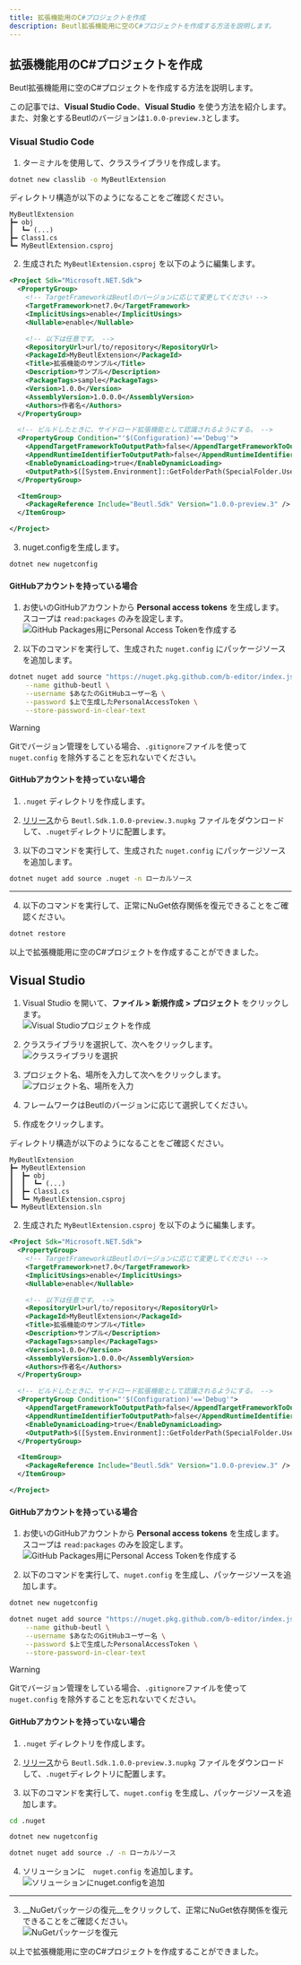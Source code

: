 ```yaml
---
title: 拡張機能用のC#プロジェクトを作成
description: Beutl拡張機能用に空のC#プロジェクトを作成する方法を説明します。
---
```


## 拡張機能用のC#プロジェクトを作成

Beutl拡張機能用に空のC#プロジェクトを作成する方法を説明します。

この記事では、__Visual Studio Code__、__Visual Studio__ を使う方法を紹介します。
また、対象とするBeutlのバージョンは`1.0.0-preview.3`とします。

### Visual Studio Code
1. ターミナルを使用して、クラスライブラリを作成します。  
```sh
dotnet new classlib -o MyBeutlExtension
```

ディレクトリ構造が以下のようになることをご確認ください。
```
MyBeutlExtension
┣━ obj
┃  ┗━ (...)
┣━ Class1.cs
┗━ MyBeutlExtension.csproj
```

2. 生成された `MyBeutlExtension.csproj` を以下のように編集します。
```xml
<Project Sdk="Microsoft.NET.Sdk">
  <PropertyGroup>
    <!-- TargetFrameworkはBeutlのバージョンに応じて変更してください -->
    <TargetFramework>net7.0</TargetFramework>
    <ImplicitUsings>enable</ImplicitUsings>
    <Nullable>enable</Nullable>

    <!-- 以下は任意です。 -->
    <RepositoryUrl>url/to/repository</RepositoryUrl>
    <PackageId>MyBeutlExtension</PackageId>
    <Title>拡張機能のサンプル</Title>
    <Description>サンプル</Description>
    <PackageTags>sample</PackageTags>
    <Version>1.0.0</Version>
    <AssemblyVersion>1.0.0.0</AssemblyVersion>
    <Authors>作者名</Authors>
  </PropertyGroup>

  <!-- ビルドしたときに、サイドロード拡張機能として認識されるようにする。 -->
  <PropertyGroup Condition="'$(Configuration)'=='Debug'">
    <AppendTargetFrameworkToOutputPath>false</AppendTargetFrameworkToOutputPath>
    <AppendRuntimeIdentifierToOutputPath>false</AppendRuntimeIdentifierToOutputPath>
    <EnableDynamicLoading>true</EnableDynamicLoading>
    <OutputPath>$([System.Environment]::GetFolderPath(SpecialFolder.UserProfile))\.beutl\sideloads\$(AssemblyName)</OutputPath>
  </PropertyGroup>

  <ItemGroup>
    <PackageReference Include="Beutl.Sdk" Version="1.0.0-preview.3" />
  </ItemGroup>

</Project>
```

3. nuget.configを生成します。
```sh
dotnet new nugetconfig
```

#### GitHubアカウントを持っている場合

1. お使いのGitHubアカウントから __Personal access tokens__ を生成します。  
   スコープは `read:packages` のみを設定します。  
![GitHub Packages用にPersonal Access Tokenを作成する](_images/2.create-csproj/create-personal-access-token.png)

2. 以下のコマンドを実行して、生成された `nuget.config` にパッケージソースを追加します。
```sh
dotnet nuget add source "https://nuget.pkg.github.com/b-editor/index.json" \
    --name github-beutl \
    --username $あなたのGitHubユーザー名 \
    --password $上で生成したPersonalAccessToken \
    --store-password-in-clear-text
```
> [!WARNING]
> Gitでバージョン管理をしている場合、`.gitignore`ファイルを使って `nuget.config` を除外することを忘れないでください。

#### GitHubアカウントを持っていない場合

1. `.nuget` ディレクトリを作成します。

2. [リリース](https://github.com/b-editor/beutl/releases)から `Beutl.Sdk.1.0.0-preview.3.nupkg` ファイルをダウンロードして、`.nuget`ディレクトリに配置します。

3. 以下のコマンドを実行して、生成された `nuget.config` にパッケージソースを追加します。
```sh
dotnet nuget add source .nuget -n ローカルソース
```

----
4. 以下のコマンドを実行して、正常にNuGet依存関係を復元できることをご確認ください。
```sh
dotnet restore
```

以上で拡張機能用に空のC#プロジェクトを作成することができました。

## Visual Studio
1. Visual Studio を開いて、__ファイル &gt; 新規作成 &gt; プロジェクト__ をクリックします。  
![Visual Studioプロジェクトを作成](_images/2.create-csproj/visual-studio/create-new-project.png)

2. クラスライブラリを選択して、次へをクリックします。  
![クラスライブラリを選択](_images/2.create-csproj/visual-studio/select-classlib.png)

3. プロジェクト名、場所を入力して次へをクリックします。
![プロジェクト名、場所を入力](_images/2.create-csproj/visual-studio/confirm-name-and-location.png)

4. フレームワークはBeutlのバージョンに応じて選択してください。

5. 作成をクリックします。

ディレクトリ構造が以下のようになることをご確認ください。
```
MyBeutlExtension
┣━ MyBeutlExtension
┃  ┣━ obj
┃  ┃  ┗━ (...)
┃  ┣━ Class1.cs
┃  ┗━ MyBeutlExtension.csproj
┗━ MyBeutlExtension.sln
```

2. 生成された `MyBeutlExtension.csproj` を以下のように編集します。
```xml
<Project Sdk="Microsoft.NET.Sdk">
  <PropertyGroup>
    <!-- TargetFrameworkはBeutlのバージョンに応じて変更してください -->
    <TargetFramework>net7.0</TargetFramework>
    <ImplicitUsings>enable</ImplicitUsings>
    <Nullable>enable</Nullable>

    <!-- 以下は任意です。 -->
    <RepositoryUrl>url/to/repository</RepositoryUrl>
    <PackageId>MyBeutlExtension</PackageId>
    <Title>拡張機能のサンプル</Title>
    <Description>サンプル</Description>
    <PackageTags>sample</PackageTags>
    <Version>1.0.0</Version>
    <AssemblyVersion>1.0.0.0</AssemblyVersion>
    <Authors>作者名</Authors>
  </PropertyGroup>

  <!-- ビルドしたときに、サイドロード拡張機能として認識されるようにする。 -->
  <PropertyGroup Condition="'$(Configuration)'=='Debug'">
    <AppendTargetFrameworkToOutputPath>false</AppendTargetFrameworkToOutputPath>
    <AppendRuntimeIdentifierToOutputPath>false</AppendRuntimeIdentifierToOutputPath>
    <EnableDynamicLoading>true</EnableDynamicLoading>
    <OutputPath>$([System.Environment]::GetFolderPath(SpecialFolder.UserProfile))\.beutl\sideloads\$(AssemblyName)</OutputPath>
  </PropertyGroup>

  <ItemGroup>
    <PackageReference Include="Beutl.Sdk" Version="1.0.0-preview.3" />
  </ItemGroup>

</Project>
```

#### GitHubアカウントを持っている場合

1. お使いのGitHubアカウントから __Personal access tokens__ を生成します。  
   スコープは `read:packages` のみを設定します。
![GitHub Packages用にPersonal Access Tokenを作成する](_images/2.create-csproj/create-personal-access-token.png)

2. 以下のコマンドを実行して、`nuget.config` を生成し、パッケージソースを追加します。
```sh
dotnet new nugetconfig

dotnet nuget add source "https://nuget.pkg.github.com/b-editor/index.json" \
    --name github-beutl \
    --username $あなたのGitHubユーザー名 \
    --password $上で生成したPersonalAccessToken \
    --store-password-in-clear-text
```
> [!WARNING]
> Gitでバージョン管理をしている場合、`.gitignore`ファイルを使って `nuget.config` を除外することを忘れないでください。

#### GitHubアカウントを持っていない場合

1. `.nuget` ディレクトリを作成します。

2. [リリース](https://github.com/b-editor/beutl/releases)から `Beutl.Sdk.1.0.0-preview.3.nupkg` ファイルをダウンロードして、`.nuget`ディレクトリに配置します。

3. 以下のコマンドを実行して、`nuget.config` を生成し、パッケージソースを追加します。
```sh
cd .nuget

dotnet new nugetconfig

dotnet nuget add source ./ -n ローカルソース
```

4. ソリューションに　`nuget.config` を追加します。  
![ソリューションにnuget.configを追加](_images/2.create-csproj/visual-studio/add-nuget-config.png)

----
3. __NuGetパッケージの復元__をクリックして、正常にNuGet依存関係を復元できることをご確認ください。  
![NuGetパッケージを復元](_images/2.create-csproj/visual-studio/restore-nuget-packages.png)

以上で拡張機能用に空のC#プロジェクトを作成することができました。
